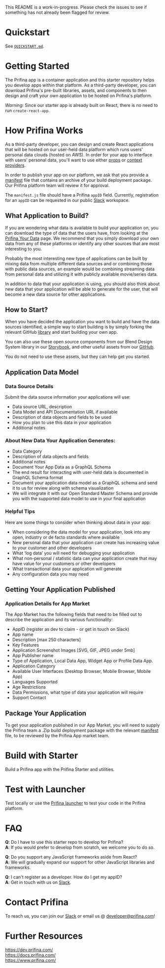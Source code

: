 This README is a work-in-progress. Please check the issues to see if something has not already been flagged for review.

# Quickstart

See [`QUICKSTART.md`](./QUICKSTART.md).

# Getting Started

The Prifina app is a container application and this starter repository helps you develop apps within that platform. As a third-party developer, you can download Prifina's pre-built libraries, assets, and components to then design and craft your own application to be hosted on Prifina's platform.

*Warning:* Since our starter app is already built on React, there is no need to run `create-react-app`.

# How Prifina Works

As a third-party developer, you can design and create React applications that will be hosted on our user-held data platform which runs users' personal data clouds (hosted on AWS). In order for your app to interface with users' personal data, you'll want to use either [props](https://reactjs.org/docs/components-and-props.html) or [context providers](https://reactjs.org/docs/context.html).

In order to publish your app on our platform, we ask that you provide a [manifest](https://web.dev/add-manifest/) file that contains an archive of your build deployment package. Our Prifina platform team will review it for approval.

The `manifest.js` file should have a Prifina `appID` field. Currently, registration for an `appID` can be requested in our public [Slack](https://join.slack.com/t/libertyequalitydata/shared_invite/zt-ddr4t974-MCzsch4FSeux8DrFQ2atbQ) workspace.

## What Application to Build?

If you are wondering what data is available to build your application on, you can download the type of data that the users have, from looking at the [Prifina Your Data](https://www.prifina.com/your-data.html) page. We recommend that you simply download your own data from any of these platforms or identify any other sources that are most interesting to you.

Probably the most interesting new type of applications can be built by mixing data from multiple different data sources and or combining those with public data sources, an example would be combining streaming data from personal data and utilizing it with publicly available movie/series data.

In addition to data that your application is using, you should also think about new data that your application will be able to generate for the user, that will become a new data source for other applications.

## How to Start?

When you have decided the application you want to build and have the data sources identified, a simple way to start building is by simply forking the relevant GitHub [library](https://github.com/prifina) and start building your own app.

You can also use these open source components from our Blend Design System library in our [Storybook](http://alpha.blend-ui.prifina.com/), and other useful assets from our [GitHub](https://github.com/prifina/blend-ui). 

You do not need to use these assets, but they can help get you started. 

## Application Data Model

### Data Source Details

Submit the data source information your applications will use:

- Data source URL, description
- Data Model and API Documentation URL if available
- Description of data objects and fields to be used
- How you plan to use this data in your application
- Additional notes

### About New Data Your Application Generates:

- Data Category
- Description of data objects and fields
- Additional notes
- Document Your App Data as a GraphQL Schema
- The end result for interacting with user-held data is documented in GraphQL Schema format
- Document your application data model as a GraphQL schema and send it to us for review along with schema visualization
- We will integrate it with our Open Standard Master Schema and provide you with the supported data model to use in your final application

### Helpful Tips

Here are some things to consider when thinking about data in your app:

- When considering the data model for your application, look into any open, industry or de facto standards where available
- New personal data that your application can create has increasing value to your customer and other developers
- What ‘log data’ you will need for debugging your application
- What non-personal / statistic data can your application create that may have value for your customers or other developers 
- What transactional data your application will generate
- Any configuration data you may need

## Getting Your Application Published

### Application Details for App Market

The App Market has the following fields that need to be filled out to describe the application and its various functionality:

- AppID (register as dev to claim - or get in touch on Slack)
- App name
- Description [max 250 characters]
- Key Features 
- Application Screenshot Images [SVG, GIF, JPEG under 5mb]
- App Publisher name 
- Type of Application, Local Data App, Widget App or Profile Data App.
- Application Category
- Available User Interfaces (Desktop Browser, Mobile Browser, Mobile App)
- Languages Supported
- Age Restrictions
- Data Permissions,  what type of data your application will require
- Support Contact

## Package Your Application
To get your application published in our App Market, you will need to supply the Prifina team a .Zip build deployment package with the relevant [manifest](https://web.dev/add-manifest/) file, to be reviewed by the Prifina App market team.




# Build with Starter

Build a Prifina app with the Prifina Starter and utilities. 

# Test with Launcher

Test locally or use the [Prifina launcher](https://github.com/prifina/prifina-widgets-launcher) to test your code in the Prifina platform.

# FAQ
**Q**: Do I have to use this starter repo to develop for Prifina?  
**A**: If you would prefer to develop from scratch, we welcome you to do so.

**Q**: Do you support any JavaScript frameworks aside from React?  
**A**: We will gradually expand our support for other JavaScript libraries and frameworks. 

**Q**: I can't register as a developer. How do I get my appID?  
**A**: Get in touch with us on [Slack](https://join.slack.com/t/libertyequalitydata/shared_invite/zt-ddr4t974-MCzsch4FSeux8DrFQ2atbQ).

# Contact Prifina

To reach us, you can join our [Slack](https://join.slack.com/t/prifinadev/shared_invite/zt-8d8ynow6-UFwwICFyYmgT8L~juBsBUw) or email us @ developer@prifina.com!

# Further Resources

https://dev.prifina.com/  
https://docs.prifina.com/  
https://www.prifina.com/


